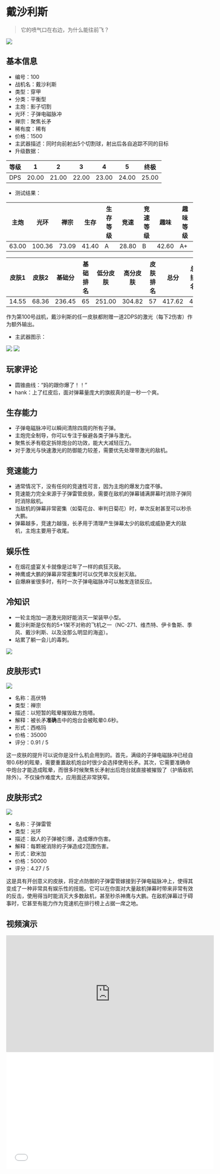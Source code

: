 # 戴沙利斯

> 它的喷气口在右边，为什么能往前飞？

<img src="/ships/ship_100.png" style={{zoom:1}}/>

## 基本信息

- 编号：100
- 战机名：戴沙利斯
- 类型：穿甲
- 分类：平衡型
- 主炮：影子切割
- 光环：子弹电磁脉冲
- 禅宗：聚焦长矛
- 稀有度：稀有
- 价格：1500
- 主武器描述：同时向前射出5个切割球，射出后各自追踪不同的目标
- 升级数据：

| 等级 | 1 | 2 | 3 | 4 | 5 | 终极 |
|--|--|--|--|--|--|--|
| DPS | 20.00 | 21.00 | 22.00 | 23.00 | 24.00 | 25.00 |

- 测试结果：

| 主炮 | 光环 | 禅宗 | 生存 | 生存等级 | 竞速 | 竞速等级 | 趣味 | 趣味等级 |
|--|--|--|--|--|--|--|--|--|
| 63.00 | 100.36 | 73.09 | 41.40 | A | 28.80 | B | 42.60 | A+ |

| 皮肤1 | 皮肤2 | 基础分 | 基础排名 | 低分皮肤 | 高分皮肤 | 皮肤排名 | 总分 | 总排名 |
|--|--|--|--|--|--|--|--|--|
| 14.55 | 68.36 | 236.45 | 65 | 251.00 | 304.82 | 57 | 417.62 | 49 |

作为第100号战机，戴沙利斯的任一皮肤都附赠一道2DPS的激光（每下2伤害）作为额外输出。

- 主武器图示：

<img src="/illustration/main_100.gif" style={{zoom:1}}/>
<img src="/illustration/main_100_omega.gif" style={{zoom:1}}/>

## 玩家评论

- 圆锥曲线：“妈的跟你爆了！！”
- hank：上了红皮后，面对弹幕量庞大的旗舰真的是一秒一个爽。

## 生存能力

- 子弹电磁脉冲可以瞬间清除四周的所有子弹。
- 主炮完全制导，你可以专注于躲避各类子弹与激光。
- 聚焦长矛有稳定拆除炮台的功效，能大大减轻压力。
- 对于激光与快速激光的防御能力较差，需要优先处理带激光的敌机。

## 竞速能力

- 通常情况下，没有任何的竞速性可言，因为主炮的爆发力度不够。
- 竞速能力完全来源于子弹雷管皮肤，需要在敌机的弹幕铺满屏幕时消除子弹同时消除敌机。
- 当敌机的弹幕非常密集（如菊花台、审判日菊花）时，单次反射甚至可以秒杀大鹏。
- 弹幕越多，竞速力越强，长矛用于清理产生弹幕太少的敌机或威胁更大的敌机，主炮主要用于收尾。

## 娱乐性

- 在烟花盛宴关卡就像是过年了一样的疯狂灭敌。
- 神鹰或大鹏的弹幕非常密集时可以仅凭单次反射灭敌。
- 自爆麻雀很多时，有时一次子弹电磁脉冲可以触发连锁反应。

## 冷知识

- 一轮主炮加一道激光刚好能消灭一架装甲小型。
- 戴沙利斯是仅有的5+1架不对称的飞机之一（NC-271、维杰特、伊卡鲁斯、季风、戴沙利斯、以及没那么明显的海盗）。
- 站累了躺一会儿的毒刺。

<img src="/terms/Disaris-Stinger.jpg" style={{zoom:1}}/>

## 皮肤形式1

<img src="/ships/ship_100_apex_1.png" style={{zoom:1}}/>

- 名称：高伏特
- 类型：禅宗
- 描述：以短暂的眩晕摧毁敌方炮塔。
- 解释：被长矛**准确**击中的炮台会被眩晕0.6秒。
- 形式：西格玛
- 价格：35000
- 评分：0.91 / 5

这一皮肤的提升可以说你是没什么机会用到的。首先，满级的子弹电磁脉冲已经自带0.6秒的眩晕，需要重置敌机炮台时很少会选择使用长矛。其次，它需要准确命中炮台才能造成眩晕，而很多时候聚焦长矛射出后炮台就直接被摧毁了（护盾敌机除外）。不仅操作难度大，应用面还非常狭窄。

## 皮肤形式2

<img src="/ships/ship_100_apex_2.png" style={{zoom:1}}/>

- 名称：子弹雷管
- 类型：光环
- 描述：敌人的子弹被引爆，造成爆炸伤害。
- 解释：每颗被消除的子弹造成2范围伤害。
- 形式：欧米加
- 价格：50000
- 评分：4.27 / 5

这是具有开创意义的皮肤，将定点防御的子弹雷管嫁接到子弹电磁脉冲上，使得其变成了一种非常具有娱乐性的技能。它可以在你面对大量敌机弹幕时带来非常有效的反击，使用得当时能消灭大多数敌机，甚至秒杀神鹰与大鹏。在敌机弹幕过于碍事时，它甚至有能力作为竞速机在排行榜上占据一席之地。

## 视频演示

<iframe width="560" height="315" src="https://www.youtube.com/embed/qEdGw7Fk6M0?si=R8LNZkO_drGjnO7z" title="YouTube video player" frameborder="0" allow="accelerometer; autoplay; clipboard-write; encrypted-media; gyroscope; picture-in-picture; web-share" referrerpolicy="strict-origin-when-cross-origin" allowfullscreen></iframe>

<br/>

<iframe width="560" height="315" src="//player.bilibili.com/player.html?aid=1450066603&bvid=BV1gv421i7ZY&cid=1428713997&p=1&autoplay=false" scrolling="no" border="0" frameborder="no" allow="accelerometer; autoplay; clipboard-write; encrypted-media; gyroscope; picture-in-picture; web-share" framespacing="0" allowfullscreen="true"> </iframe>